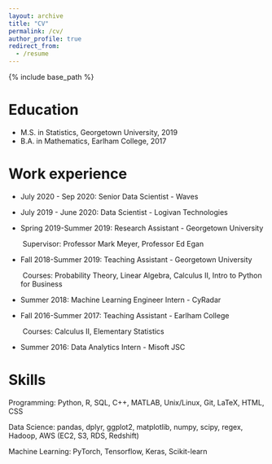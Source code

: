 ```yaml
---
layout: archive
title: "CV"
permalink: /cv/
author_profile: true
redirect_from:
  - /resume
---
```


{% include base_path %}

Education
======
* M.S. in Statistics, Georgetown University, 2019 
* B.A. in Mathematics, Earlham College, 2017



Work experience
======
* July 2020 - Sep 2020: Senior Data Scientist - Waves
  
* July 2019 - June 2020: Data Scientist - Logivan Technologies
  
* Spring 2019-Summer 2019: Research Assistant - Georgetown University
  
  ​			Supervisor: Professor Mark Meyer, Professor Ed Egan
  
* Fall 2018-Summer 2019: Teaching Assistant - Georgetown University
  
  ​			Courses: Probability Theory, Linear Algebra, Calculus II, Intro to Python for Business

* Summer 2018: Machine Learning Engineer Intern - CyRadar

* Fall 2016-Summer 2017: Teaching Assistant - Earlham College
  
  ​			Courses: Calculus II, Elementary Statistics

* Summer 2016: Data Analytics Intern - Misoft JSC

  
Skills
======
Programming: Python, R, SQL, C++, MATLAB, Unix/Linux, Git, LaTeX, HTML, CSS

Data Science:  pandas, dplyr, ggplot2, matplotlib, numpy, scipy, regex, Hadoop, AWS (EC2, S3, RDS, Redshift)

Machine Learning: PyTorch, Tensorflow, Keras, Scikit-learn

